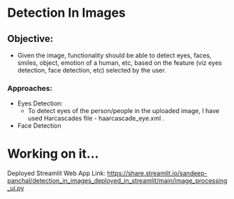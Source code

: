 # Detection In Images

## Objective:
 - Given the image, functionality should be able to detect eyes, faces, smiles, object, emotion of a human, etc, based on the feature (viz eyes detection, face detection, etc) selected by the user.

### Approaches:
  - Eyes Detection:
    - To detect eyes of the person/people in the uploaded image, I have used Harcascades file - haarcascade_eye.xml .
  - Face Detection

# Working on it...

Deployed Streamlit Web App Link: https://share.streamlit.io/sandeep-panchal/detection_in_images_deployed_in_streamlit/main/image_processing_ui.py
